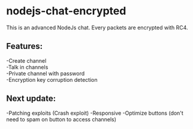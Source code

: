 # nodejs-chat-encrypted
This is an advanced NodeJs chat. Every packets are encrypted with RC4.<br>
## Features:<br>
-Create channel<br>
-Talk in channels<br>
-Private channel with password<br>
-Encryption key corruption detection<br>

## Next update:
-Patching exploits (Crash exploit)
-Responsive
-Optimize buttons (don't need to spam on button to access channels)
